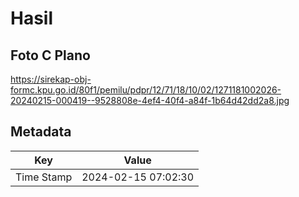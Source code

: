 # Hasil

## Foto C Plano

https://sirekap-obj-formc.kpu.go.id/80f1/pemilu/pdpr/12/71/18/10/02/1271181002026-20240215-000419--9528808e-4ef4-40f4-a84f-1b64d42dd2a8.jpg


## Metadata

| Key        | Value               |
| ---------- | ------------------- |
| Time Stamp | 2024-02-15 07:02:30 |



